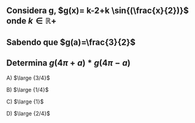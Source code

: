 ## Considera g, $g(x)= k-2+k \sin{(\frac{x}{2})}$ onde $k \in \mathbb{R}+$
## Sabendo que $g(a)=\frac{3}{2}$
## Determina $g(4\pi+a)*g(4\pi-a)$

A) $\large {3/4}$

B) $\large {1/4}$

C) $\large {1}$

D) $\large {2/4}$